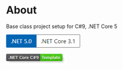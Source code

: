 ﻿# About

Base class project setup for C#9, .NET Core 5

![image](assets/Versions.png)

![img](assets/core_csharp_shield.png)